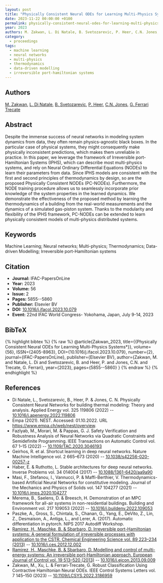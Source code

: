 ```yaml
---
layout: post
title: "Physically Consistent Neural ODEs for Learning Multi-Physics Systems"
date: 2023-11-22 00:00:00 +0100
permalink: physically-consistent-neural-odes-for-learning-multi-physics-systems
year: 2023
authors: M. Zakwan, L. Di Natale, B. Svetozarevic, P. Heer, C.N. Jones, G. Ferrari Trecate
category:
  - proceedings
tags:
  - machine learning
  - neural networks
  - multi-physics
  - thermodynamics
  - data-driven modelling
  - irreversible port-hamiltonian systems
---
```

 
## Authors
[M. Zakwan](authors/muhammad_zakwan), [L. Di Natale](authors/l_di_natale), [B. Svetozarevic](authors/b_svetozarevic), [P. Heer](authors/p_heer), [C.N. Jones](authors/c_n_jones), [G. Ferrari Trecate](authors/g_ferrari_trecate)
 
## Abstract
Despite the immense success of neural networks in modeling system dynamics from data, they often remain physics-agnostic black boxes. In the particular case of physical systems, they might consequently make physically inconsistent predictions, which makes them unreliable in practice. In this paper, we leverage the framework of Irreversible port-Hamiltonian Systems (IPHS), which can describe most multi-physics systems, and rely on Neural Ordinary Differential Equations (NODEs) to learn their parameters from data. Since IPHS models are consistent with the first and second principles of thermodynamics by design, so are the proposed Physically Consistent NODEs (PC-NODEs). Furthermore, the NODE training procedure allows us to seamlessly incorporate prior knowledge of the system properties in the learned dynamics. We demonstrate the effectiveness of the proposed method by learning the thermodynamics of a building from the real-world measurements and the dynamics of a simulated gas-piston system. Thanks to the modularity and flexibility of the IPHS framework, PC-NODEs can be extended to learn physically consistent models of multi-physics distributed systems.
 
## Keywords
Machine Learning; Neural networks; Multi-physics; Thermodynamics; Data-driven Modelling; Irreversible port-Hamiltonian systems
 
## Citation
- **Journal:** IFAC-PapersOnLine
- **Year:** 2023
- **Volume:** 56
- **Issue:** 2
- **Pages:** 5855--5860
- **Publisher:** Elsevier BV
- **DOI:** [10.1016/j.ifacol.2023.10.079](https://doi.org/10.1016/j.ifacol.2023.10.079)
- **Event:** 22nd IFAC World Congress- Yokohama, Japan, July 9-14, 2023
 
## BibTeX
{% highlight bibtex %}
{% raw %}
@article{Zakwan_2023,
  title={{Physically Consistent Neural ODEs for Learning Multi-Physics Systems*}},
  volume={56},
  ISSN={2405-8963},
  DOI={10.1016/j.ifacol.2023.10.079},
  number={2},
  journal={IFAC-PapersOnLine},
  publisher={Elsevier BV},
  author={Zakwan, M. and Natale, L. Di and Svetozarevic, B. and Heer, P. and Jones, C.N. and Trecate, G. Ferrari},
  year={2023},
  pages={5855--5860}
}
{% endraw %}
{% endhighlight %}
 
## References
- Di Natale, L., Svetozarevic, B., Heer, P. & Jones, C. N. Physically Consistent Neural Networks for building thermal modeling: Theory and analysis. Applied Energy vol. 325 119806 (2022) -- [10.1016/j.apenergy.2022.119806](https://doi.org/10.1016/j.apenergy.2022.119806)
- Empa (2021). NEST. Accessed: 01.10.2022. URL https://www.empa.ch/web/nest/overview.
- Fazlyab, M., Morari, M. & Pappas, G. J. Safety Verification and Robustness Analysis of Neural Networks via Quadratic Constraints and Semidefinite Programming. IEEE Transactions on Automatic Control vol. 67 1–15 (2022) -- [10.1109/TAC.2020.3046193](https://doi.org/10.1109/TAC.2020.3046193)
- Geirhos, R. et al. Shortcut learning in deep neural networks. Nature Machine Intelligence vol. 2 665–673 (2020) -- [10.1038/s42256-020-00257-z](https://doi.org/10.1038/s42256-020-00257-z)
- Haber, E. & Ruthotto, L. Stable architectures for deep neural networks. Inverse Problems vol. 34 014004 (2017) -- [10.1088/1361-6420/aa9a90](https://doi.org/10.1088/1361-6420/aa9a90)
- Masi, F., Stefanou, I., Vannucci, P. & Maffi-Berthier, V. Thermodynamics-based Artificial Neural Networks for constitutive modeling. Journal of the Mechanics and Physics of Solids vol. 147 104277 (2021) -- [10.1016/j.jmps.2020.104277](https://doi.org/10.1016/j.jmps.2020.104277)
- Merema, B., Saelens, D. & Breesch, H. Demonstration of an MPC framework for all-air systems in non-residential buildings. Building and Environment vol. 217 109053 (2022) -- [10.1016/j.buildenv.2022.109053](https://doi.org/10.1016/j.buildenv.2022.109053)
- Paszke, A., Gross, S., Chintala, S., Chanan, G., Yang, E., DeVito, Z., Lin, Z., Desmaison, A., Antiga, L., and Lerer, A. (2017). Automatic differentiation in pytorch. NIPS 2017 Autodiff Workshop.
- [Ramirez, H., Maschke, B. & Sbarbaro, D. Irreversible port-Hamiltonian systems: A general formulation of irreversible processes with application to the CSTR. Chemical Engineering Science vol. 89 223–234 (2013)](irreversible-port-hamiltonian-systems-a-general-formulation-of-irreversible-processes-with-application-to-the-cstr) -- [10.1016/j.ces.2012.12.002](https://doi.org/10.1016/j.ces.2012.12.002)
- [Ramirez, H., Maschke, B. & Sbarbaro, D. Modelling and control of multi-energy systems: An irreversible port-Hamiltonian approach. European Journal of Control vol. 19 513–520 (2013)](modelling-and-control-of-multi-energy-systems-an-irreversible-port-hamiltonian-approach) -- [10.1016/j.ejcon.2013.09.009](https://doi.org/10.1016/j.ejcon.2013.09.009)
- Zakwan, M., Xu, L. & Ferrari-Trecate, G. Robust Classification Using Contractive Hamiltonian Neural ODEs. IEEE Control Systems Letters vol. 7 145–150 (2023) -- [10.1109/LCSYS.2022.3186959](https://doi.org/10.1109/LCSYS.2022.3186959)

